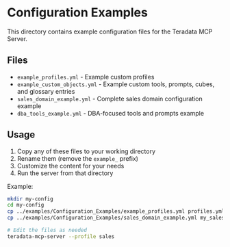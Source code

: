 # Configuration Examples

This directory contains example configuration files for the Teradata MCP Server.

## Files

- `example_profiles.yml` - Example custom profiles
- `example_custom_objects.yml` - Example custom tools, prompts, cubes, and glossary entries
- `sales_domain_example.yml` - Complete sales domain configuration example
- `dba_tools_example.yml` - DBA-focused tools and prompts example

## Usage

1. Copy any of these files to your working directory
2. Rename them (remove the `example_` prefix)
3. Customize the content for your needs
4. Run the server from that directory

Example:
```bash
mkdir my-config
cd my-config
cp ../examples/Configuration_Examples/example_profiles.yml profiles.yml
cp ../examples/Configuration_Examples/sales_domain_example.yml my_sales_tools.yml

# Edit the files as needed
teradata-mcp-server --profile sales
```
